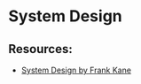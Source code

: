 # System Design

## Resources:
- [System Design by Frank Kane](https://s3.amazonaws.com/media.sundog-soft.com/SystemDesign/SystemDesign.pdf)